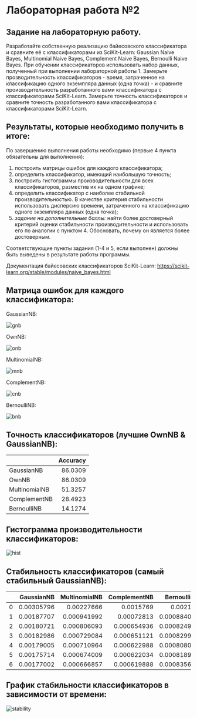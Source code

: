 # Лабораторная работа №2

## Задание на лабораторную работу.

Разработайте собственную реализацию байесовского классификатора и сравните её с классификаторами из SciKit-Learn: Gaussian Naive Bayes, Multinomial Naive Bayes, Complement Naive Bayes, Bernoulli Naive Bayes. При обучении классификаторов использовать набор данных, полученный при выполнении лабораторной работы 1.
Замерьте прозводительность классификаторов - время, затраченное на классификацию одного экземпляра данных (одна точка) - и сравните производительность разработанного вами классификатора с классификаторами SciKit-Learn. Замерьте точность классификаторов и сравните точность разработанного вами классификатора с классификаторами SciKit-Learn.

## Результаты, которые необходимо получить в итоге:
По завершению выполнения работы необходимо (первые 4 пункта обязательны для выполнения):
1. построить матрицы ошибок для каждого классификатора;
2. определить классификатор, имеющий наибольшую точность;
3. построить гистограммы производительности для всех классификаторов, разместив их на одном графике;
4. определить классификатор с наиболее стабильной производительностью. В качестве критерия стабильности использовать дисперсию времени, затраченного на классификацию одного экземпляра данных (одна точка);
5. *задание на дополнительные баллы:* найти более достоверный критерий оценки стабильности производительности и использовать его по аналогии с пунктом 4. Обосновать, почему он является более достоверным.

Соответствующие пункты задания (1-4 и 5, если выполнен) должны быть выведены в результате работы программы.

Документация байесовских классификаторов SciKit-Learn: https://scikit-learn.org/stable/modules/naive_bayes.html

## Матрица ошибок для каждого классификатора:

GaussianNB:

![gnb](https://github.com/nvnovitskiy/artificial-intelligence-and-machine-learning/blob/main/task2/images/gnb.png)

OwnNB:

![onb](https://github.com/nvnovitskiy/artificial-intelligence-and-machine-learning/blob/main/task2/images/onb.png)

MultinomialNB:

![mnb](https://github.com/nvnovitskiy/artificial-intelligence-and-machine-learning/blob/main/task2/images/mnb.png)

ComplementNB:

![сnb](https://github.com/nvnovitskiy/artificial-intelligence-and-machine-learning/blob/main/task2/images/cnb.png)

BernoulliNB:

![bnb](https://github.com/nvnovitskiy/artificial-intelligence-and-machine-learning/blob/main/task2/images/bnb.png)


## Точность классификаторов (лучшие OwnNB & GaussianNB):

|               |   Accuracy |
|:--------------|-----------:|
| GaussianNB    |    86.0309 |
| OwnNB         |    86.0309 |
| MultinomialNB |    51.3257 |
| ComplementNB  |    28.4923 |
| BernoulliNB   |    14.1274 |

## Гистограмма производительности классификаторов:

![hist](https://github.com/nvnovitskiy/artificial-intelligence-and-machine-learning/blob/main/task2/images/hist.png)


## Стабильность классификаторов (самый стабильный GaussianNB):

|    |   GaussianNB |   MultinomialNB |   ComplementNB |   BernoulliNB |   OwnNB |
|---:|-------------:|----------------:|---------------:|--------------:|--------:|
|  0 |   0.00305796 |     0.00227666  |    0.0015769   |   0.002141    | 3.99411 |
|  1 |   0.00187707 |     0.000941992 |    0.00072813  |   0.000884056 | 3.9992  |
|  2 |   0.00180721 |     0.000806093 |    0.000654936 |   0.000824928 | 4.01085 |
|  3 |   0.00182986 |     0.000729084 |    0.000651121 |   0.000829935 | 4.15459 |
|  4 |   0.00179005 |     0.000710964 |    0.000622988 |   0.000808001 | 4.01588 |
|  5 |   0.00175714 |     0.000674009 |    0.000622034 |   0.000818968 | 4.02801 |
|  6 |   0.00177002 |     0.000666857 |    0.000619888 |   0.000835657 | 4.01037 |

## График стабильности классификаторов в зависимости от времени:

![stability](https://github.com/nvnovitskiy/artificial-intelligence-and-machine-learning/blob/main/task2/images/stability.png)



